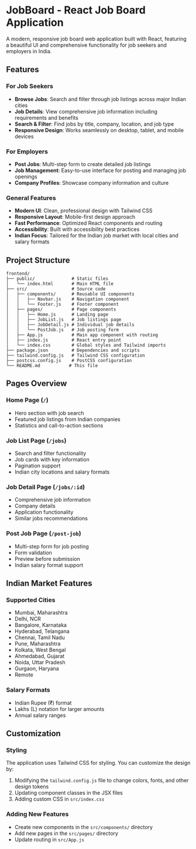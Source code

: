 # JobBoard - React Job Board Application

A modern, responsive job board web application built with React, featuring a beautiful UI and comprehensive functionality for job seekers and employers in India.

## Features

### For Job Seekers
- **Browse Jobs**: Search and filter through job listings across major Indian cities
- **Job Details**: View comprehensive job information including requirements and benefits
- **Search & Filter**: Find jobs by title, company, location, and job type
- **Responsive Design**: Works seamlessly on desktop, tablet, and mobile devices

### For Employers
- **Post Jobs**: Multi-step form to create detailed job listings
- **Job Management**: Easy-to-use interface for posting and managing job openings
- **Company Profiles**: Showcase company information and culture

### General Features
- **Modern UI**: Clean, professional design with Tailwind CSS
- **Responsive Layout**: Mobile-first design approach
- **Fast Performance**: Optimized React components and routing
- **Accessibility**: Built with accessibility best practices
- **Indian Focus**: Tailored for the Indian job market with local cities and salary formats



## Project Structure

```
frontend/
├── public/              # Static files
│   └── index.html       # Main HTML file
├── src/                 # Source code
│   ├── components/      # Reusable UI components
│   │   ├── Navbar.js    # Navigation component
│   │   └── Footer.js    # Footer component
│   ├── pages/           # Page components
│   │   ├── Home.js      # Landing page
│   │   ├── JobList.js   # Job listings page
│   │   ├── JobDetail.js # Individual job details
│   │   └── PostJob.js   # Job posting form
│   ├── App.js           # Main app component with routing
│   ├── index.js         # React entry point
│   └── index.css        # Global styles and Tailwind imports
├── package.json         # Dependencies and scripts
├── tailwind.config.js   # Tailwind CSS configuration
├── postcss.config.js    # PostCSS configuration
└── README.md           # This file
```

## Pages Overview

### Home Page (`/`)
- Hero section with job search
- Featured job listings from Indian companies
- Statistics and call-to-action sections

### Job List Page (`/jobs`)
- Search and filter functionality
- Job cards with key information
- Pagination support
- Indian city locations and salary formats

### Job Detail Page (`/jobs/:id`)
- Comprehensive job information
- Company details
- Application functionality
- Similar jobs recommendations

### Post Job Page (`/post-job`)
- Multi-step form for job posting
- Form validation
- Preview before submission
- Indian salary format support

## Indian Market Features

### Supported Cities
- Mumbai, Maharashtra
- Delhi, NCR
- Bangalore, Karnataka
- Hyderabad, Telangana
- Chennai, Tamil Nadu
- Pune, Maharashtra
- Kolkata, West Bengal
- Ahmedabad, Gujarat
- Noida, Uttar Pradesh
- Gurgaon, Haryana
- Remote

### Salary Formats
- Indian Rupee (₹) format
- Lakhs (L) notation for larger amounts
- Annual salary ranges

## Customization

### Styling
The application uses Tailwind CSS for styling. You can customize the design by:

1. Modifying the `tailwind.config.js` file to change colors, fonts, and other design tokens
2. Updating component classes in the JSX files
3. Adding custom CSS in `src/index.css`

### Adding New Features
- Create new components in the `src/components/` directory
- Add new pages in the `src/pages/` directory
- Update routing in `src/App.js`

